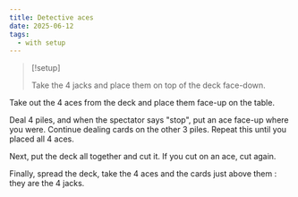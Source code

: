 ```yaml
---
title: Detective aces
date: 2025-06-12
tags:
  - with setup
---
```


> [!setup]
>
> Take the 4 jacks and place them on top of the deck face-down.

Take out the 4 aces from the deck and place them face-up on the table.

Deal 4 piles, and when the spectator says "stop", put an ace face-up where you
were. Continue dealing cards on the other 3 piles. Repeat this until you placed
all 4 aces.

Next, put the deck all together and cut it. If you cut on an ace, cut again.

Finally, spread the deck, take the 4 aces and the cards just above them : they
are the 4 jacks.
